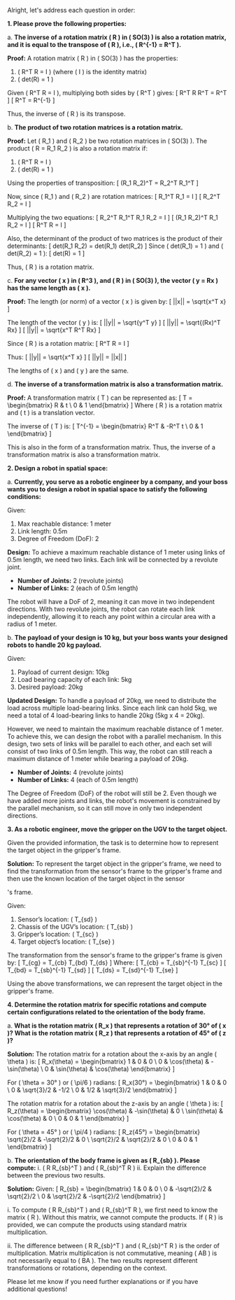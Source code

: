 Alright, let's address each question in order:

**1. Please prove the following properties:**

   a. **The inverse of a rotation matrix \( R \) in \( SO(3) \) is also a rotation matrix, and it is equal to the transpose of \( R \), i.e., \( R^{-1} = R^T \).**
   
   **Proof:**
   A rotation matrix \( R \) in \( SO(3) \) has the properties:
   1. \( R^T R = I \) (where \( I \) is the identity matrix)
   2. \( det(R) = 1 \)

   Given \( R^T R = I \), multiplying both sides by \( R^T \) gives:
   \[ R^T R R^T = R^T \]
   \[ R^T = R^{-1} \]

   Thus, the inverse of \( R \) is its transpose.

   b. **The product of two rotation matrices is a rotation matrix.**
   
   **Proof:**
   Let \( R_1 \) and \( R_2 \) be two rotation matrices in \( SO(3) \). 
   The product \( R = R_1 R_2 \) is also a rotation matrix if:
   1. \( R^T R = I \)
   2. \( det(R) = 1 \)

   Using the properties of transposition:
   \[ (R_1 R_2)^T = R_2^T R_1^T \]

   Now, since \( R_1 \) and \( R_2 \) are rotation matrices:
   \[ R_1^T R_1 = I \]
   \[ R_2^T R_2 = I \]

   Multiplying the two equations:
   \[ R_2^T R_1^T R_1 R_2 = I \]
   \[ (R_1 R_2)^T R_1 R_2 = I \]
   \[ R^T R = I \]

   Also, the determinant of the product of two matrices is the product of their determinants:
   \[ det(R_1 R_2) = det(R_1) det(R_2) \]
   Since \( det(R_1) = 1 \) and \( det(R_2) = 1 \):
   \[ det(R) = 1 \]

   Thus, \( R \) is a rotation matrix.

   c. **For any vector \( x \) in \( R^3 \), and \( R \) in \( SO(3) \), the vector \( y = Rx \) has the same length as \( x \).**
   
   **Proof:**
   The length (or norm) of a vector \( x \) is given by:
   \[ ||x|| = \sqrt{x^T x} \]

   The length of the vector \( y \) is:
   \[ ||y|| = \sqrt{y^T y} \]
   \[ ||y|| = \sqrt{(Rx)^T Rx} \]
   \[ ||y|| = \sqrt{x^T R^T Rx} \]

   Since \( R \) is a rotation matrix:
   \[ R^T R = I \]

   Thus:
   \[ ||y|| = \sqrt{x^T x} \]
   \[ ||y|| = ||x|| \]

   The lengths of \( x \) and \( y \) are the same.

   d. **The inverse of a transformation matrix is also a transformation matrix.**
   
   **Proof:**
   A transformation matrix \( T \) can be represented as:
   \[ T = \begin{bmatrix} R & t \\ 0 & 1 \end{bmatrix} \]
   Where \( R \) is a rotation matrix and \( t \) is a translation vector.

   The inverse of \( T \) is:
   \[ T^{-1} = \begin{bmatrix} R^T & -R^T t \\ 0 & 1 \end{bmatrix} \]

   This is also in the form of a transformation matrix. Thus, the inverse of a transformation matrix is also a transformation matrix.

**2. Design a robot in spatial space:**

   a. **Currently, you serve as a robotic engineer by a company, and your boss wants you to design a robot in spatial space to satisfy the following conditions:**
   
   Given:
   1. Max reachable distance: 1 meter
   2. Link length: 0.5m
   3. Degree of Freedom (DoF): 2

   **Design:**
   To achieve a maximum reachable distance of 1 meter using links of 0.5m length, we need two links. Each link will be connected by a revolute joint. 

   - **Number of Joints:** 2 (revolute joints)
   - **Number of Links:** 2 (each of 0.5m length)

   The robot will have a DoF of 2, meaning it can move in two independent directions. With two revolute joints, the robot can rotate each link independently, allowing it to reach any point within a circular area with a radius of 1 meter.

   b. **The payload of your design is 10 kg, but your boss wants your designed robots to handle 20 kg payload.**
   
   Given:
   1. Payload of current design: 10kg
   2. Load bearing capacity of each link: 5kg
   3. Desired payload: 20kg

   **Updated Design:**
   To handle a payload of 20kg, we need to distribute the load across multiple load-bearing links. Since each link can hold 5kg, we need a total of 4 load-bearing links to handle 20kg (5kg x 4 = 20kg).

   However, we need to maintain the maximum reachable distance of 1 meter. To achieve this, we can design the robot with a parallel mechanism. In this design, two sets of links will be parallel to each other, and each set will consist of two links of 0.5m length. This way, the robot can still reach a maximum distance of 1 meter while bearing a payload of 20kg.

   - **Number of Joints:** 4 (revolute joints)
   - **Number of Links:** 4 (each of 0.5m length)

   The Degree of Freedom (DoF) of the robot will still be 2. Even though we have added more joints and links, the robot's movement is constrained by the parallel mechanism, so it can still move in only two independent directions.

**3. As a robotic engineer, move the gripper on the UGV to the target object.**

Given the provided information, the task is to determine how to represent the target object in the gripper's frame. 

**Solution:**
To represent the target object in the gripper's frame, we need to find the transformation from the sensor's frame to the gripper's frame and then use the known location of the target object in the sensor

's frame.

Given:
1. Sensor’s location: \( T_{sd} \)
2. Chassis of the UGV’s location: \( T_{sb} \)
3. Gripper’s location: \( T_{sc} \)
4. Target object’s location: \( T_{se} \)

The transformation from the sensor's frame to the gripper's frame is given by:
\[ T_{cg} = T_{cb} T_{bd} T_{ds} \]
Where:
\[ T_{cb} = T_{sb}^{-1} T_{sc} \]
\[ T_{bd} = T_{sb}^{-1} T_{sd} \]
\[ T_{ds} = T_{sd}^{-1} T_{se} \]

Using the above transformations, we can represent the target object in the gripper's frame.

**4. Determine the rotation matrix for specific rotations and compute certain configurations related to the orientation of the body frame.**

a. **What is the rotation matrix \( R_x \) that represents a rotation of 30° of \( x \)? What is the rotation matrix \( R_z \) that represents a rotation of 45° of \( z \)?**

**Solution:**
The rotation matrix for a rotation about the x-axis by an angle \( \theta \) is:
\[ R_x(\theta) = \begin{bmatrix} 1 & 0 & 0 \\ 0 & \cos(\theta) & -\sin(\theta) \\ 0 & \sin(\theta) & \cos(\theta) \end{bmatrix} \]

For \( \theta = 30° \) or \( \pi/6 \) radians:
\[ R_x(30°) = \begin{bmatrix} 1 & 0 & 0 \\ 0 & \sqrt{3}/2 & -1/2 \\ 0 & 1/2 & \sqrt{3}/2 \end{bmatrix} \]

The rotation matrix for a rotation about the z-axis by an angle \( \theta \) is:
\[ R_z(\theta) = \begin{bmatrix} \cos(\theta) & -\sin(\theta) & 0 \\ \sin(\theta) & \cos(\theta) & 0 \\ 0 & 0 & 1 \end{bmatrix} \]

For \( \theta = 45° \) or \( \pi/4 \) radians:
\[ R_z(45°) = \begin{bmatrix} \sqrt{2}/2 & -\sqrt{2}/2 & 0 \\ \sqrt{2}/2 & \sqrt{2}/2 & 0 \\ 0 & 0 & 1 \end{bmatrix} \]

b. **The orientation of the body frame is given as \( R_{sb} \). Please compute:**
i. \( R R_{sb}^T \) and \( R_{sb}^T R \)
ii. Explain the difference between the previous two results.

**Solution:**
Given:
\[ R_{sb} = \begin{bmatrix} 1 & 0 & 0 \\ 0 & -\sqrt{2}/2 & \sqrt{2}/2 \\ 0 & \sqrt{2}/2 & -\sqrt{2}/2 \end{bmatrix} \]

i. To compute \( R R_{sb}^T \) and \( R_{sb}^T R \), we first need to know the matrix \( R \). Without this matrix, we cannot compute the products. If \( R \) is provided, we can compute the products using standard matrix multiplication.

ii. The difference between \( R R_{sb}^T \) and \( R_{sb}^T R \) is the order of multiplication. Matrix multiplication is not commutative, meaning \( AB \) is not necessarily equal to \( BA \). The two results represent different transformations or rotations, depending on the context.

Please let me know if you need further explanations or if you have additional questions!
